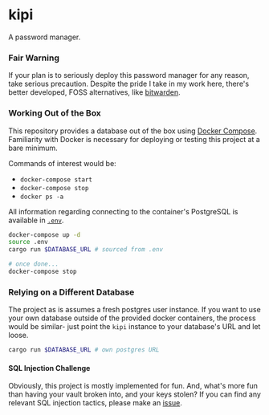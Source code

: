 # kipi

A password manager.

### Fair Warning

If your plan is to seriously deploy this password manager for any reason, take serious precaution.
Despite the pride I take in my work here, there's better developed, FOSS alternatives, like [bitwarden](<https://bitwarden.com/>).

### Working Out of the Box

This repository provides a database out of the box using [Docker Compose](<https://docs.docker.com/compose/>).
Familiarity with Docker is necessary for deploying or testing this project at a bare minimum.

Commands of interest would be:

- `docker-compose start`
- `docker-compose stop`
- `docker ps -a`

All information regarding connecting to the container's PostgreSQL is available in [`.env`](.env).

```sh
docker-compose up -d
source .env
cargo run $DATABASE_URL # sourced from .env

# once done...
docker-compose stop
```

### Relying on a Different Database

The project as is assumes a fresh postgres user instance.
If you want to use your own database outside of the provided docker containers,
the process would be similar- just point the `kipi` instance to your database's URL and let loose.

```sh
cargo run $DATABASE_URL # own postgres URL
```

#### SQL Injection Challenge

Obviously, this project is mostly implemented for fun.
And, what's more fun than having your vault broken into,
and your keys stolen?
If you can find any relevant SQL injection tactics,
please make an [issue](<https://github.com/Borgerr/kipi/issues>).
